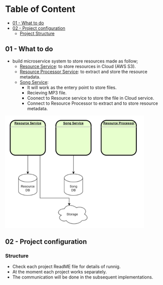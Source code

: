 # Table of Content

- [01 - What to do](#01---what-to-do)
- [02 - Project configuration](#02---project-configuration)
    * [Project Structure](#structure)

## 01 - What to do

* build microservice system to store resources made as follow;
   * [Resource Service](resource): to store resources in Cloud (AWS S3).
   * [Resource Processor Service](resource_processor): to extract and store the resource metadata.
   * [Song Service](song):
      * It will work as the entery point to store files. 
      * Recieving MP3 file.
      * Coonect to Resource service to store the file in Cloud service.
      * Connect to Resource Processor to extract and to store resource metadata.

![](ReadME_assets/microservice_architecture_overview.png)


## 02 - Project configuration

### Structure
* Check each project ReadME file for details of runnig.
* At the moment each project works separately.
* The communication will be done in the subsequent implementations. 


 

